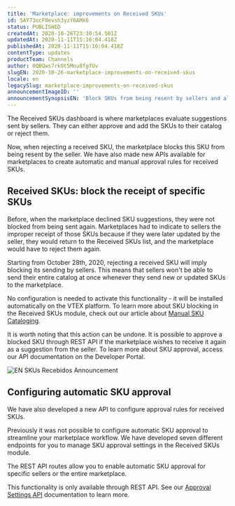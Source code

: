 ```yaml
---
title: 'Marketplace: improvements on Received SKUs'
id: 5AY73ocF0evsh3yzY6AMX6
status: PUBLISHED
createdAt: 2020-10-26T23:30:54.501Z
updatedAt: 2020-11-11T15:16:04.418Z
publishedAt: 2020-11-11T15:16:04.418Z
contentType: updates
productTeam: Channels
author: 0QBQws7rk0t5Mnu8fgfUv
slugEN: 2020-10-26-marketplace-improvements-on-received-skus
locale: en
legacySlug: marketplace-improvements-on-received-skus
announcementImageID: ''
announcementSynopsisEN: 'Block SKUs from being resent by sellers and also configure automatic approval for received SKUs'
---
```


The Received SKUs dashboard is where marketplaces evaluate suggestions sent by sellers. They can either approve and add the SKUs to their catalog or reject them. 

Now, when rejecting a received SKU, the marketplace blocks this SKU from being resent by the seller. We have also made new APIs available for marketplaces to create automatic and manual approval rules for received SKUs.

## Received SKUs: block the receipt of specific SKUs

Before, when the marketplace declined SKU suggestions, they were not blocked from being sent again. Marketplaces had to indicate to sellers the improper receipt of those SKUs because if they were later updated by the seller, they would return to the Received SKUs list, and the marketplace would have to reject them again.

Starting from October 28th, 2020, rejecting a received SKU will imply blocking its sending by sellers. This means that sellers won't be able to send their entire catalog at once whenever they send new or updated SKUs to the marketplace. 

No configuration is needed to activate this functionality - it will be installed automatically on the VTEX platform. To learn more about SKU blocking in the Received SKUs module, check out our article about [Manual SKU Cataloging](/en/tutorial/sugerindo-e-aprovando-skus--tutorials_396). 

It is worth noting that this action can be undone. It is possible to approve a blocked SKU through REST API if the marketplace wishes to receive it again as a suggestion from the seller. To learn more about SKU approval, access our API documentation on the Developer Portal.

![EN SKUs Recebidos Announcement](https://images.ctfassets.net/alneenqid6w5/5UdF6jOSwSvqYQIng9w7mS/fab32d8d2bbf1b59bace4e2fb0d85ac5/EN_SKUs_Recebidos_Announcement.jpg)

## Configuring automatic SKU approval

We have also developed a new API to configure approval rules for received SKUs. 

Previously it was not possible to configure automatic SKU approval to streamline your marketplace workflow. We have developed seven different endpoints for you to manage SKU approval settings in the Received SKUs module. 

The REST API routes allow you to enable automatic SKU approval for specific sellers or the entire marketplace.

This functionality is only available through REST API. See our [Approval Settings API](https://developers.vtex.com/vtex-developer-docs/reference/sku-approval-settings) documentation to learn more. 

